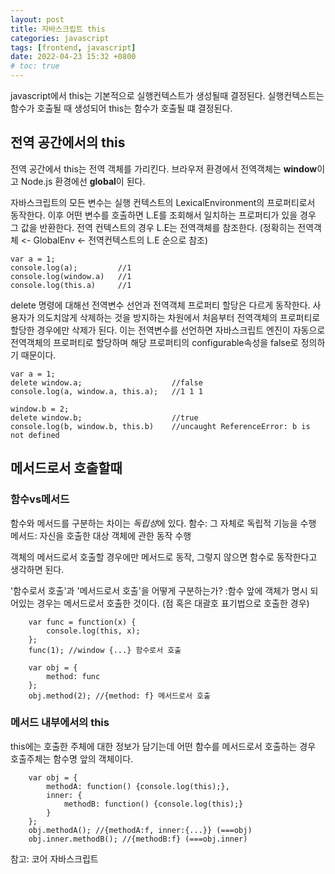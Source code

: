 ```yaml
---
layout: post
title: 자바스크립트 this
categories: javascript
tags: [frontend, javascript]
date: 2022-04-23 15:32 +0800
# toc: true
---
```


javascript에서 this는 기본적으로 실행컨텍스트가 생성될때 결정된다.
실행컨텍스트는 함수가 호출될 때 생성되어 this는 함수가 호출될 떄 결정된다.

## 전역 공간에서의 this

전역 공간에서 this는 전역 객체를 가리킨다.
브라우저 환경에서 전역객체는 **window**이고 Node.js 환경에선 **global**이 된다.

자바스크립트의 모든 변수는 실행 컨텍스트의 LexicalEnvironment의 프로퍼티로서 동작한다. 이후 어떤 변수를 호출하면 L.E를 조회해서 일치하는 프로퍼티가 있을 경우 그 값을 반환한다. 전역 컨텍스트의 경우 L.E는 전역객체를 참조한다. (정확히는 전역객체 <- GlobalEnv <- 전역컨텍스트의 L.E 순으로 참조)

```
var a = 1;
console.log(a); 		//1
console.log(window.a) 	//1
console.log(this.a) 	//1
```

delete 명령에 대해선 전역변수 선언과 전역객체 프로퍼티 할당은 다르게 동작한다.
사용자가 의도치않게 삭제하는 것을 방지하는 차원에서 처음부터 전역객체의 프로퍼티로 할당한 경우에만 삭제가 된다. 이는 전역변수를 선언하면 자바스크립트 엔진이 자동으로 전역객체의 프로퍼티로 할당하며 해당 프로퍼티의 configurable속성을 false로 정의하기 때문이다.

```
var a = 1;
delete window.a;					//false
console.log(a, window.a, this.a);	//1 1 1

window.b = 2;
delete window.b;					//true
console.log(b, window.b, this.b)	//uncaught ReferenceError: b is not defined
```

## 메서드로서 호출할때

### 함수vs메서드

함수와 메서드를 구분하는 차이는 *독립성*에 있다.
함수: 그 자체로 독립적 기능을 수행
메서드: 자신을 호출한 대상 객체에 관한 동작 수행

객체의 메서드로서 호출할 경우에만 메서드로 동작, 그렇지 않으면 함수로 동작한다고 생각하면 된다.

'함수로서 호출'과 '메서드로서 호출'을 어떻게 구분하는가?
:함수 앞에 객체가 명시 되어있는 경우는 메서드로서 호출한 것이다. (점 혹은 대괄호 표기법으로 호출한 경우)

```
    var func = function(x) {
	    console.log(this, x);
    };
    func(1); //window {...} 함수로서 호출

	var obj = {
		method: func
	};
	obj.method(2); //{method: f} 메서드로서 호출
```

### 메서드 내부에서의 this

this에는 호출한 주체에 대한 정보가 담기는데 어떤 함수를 메서드로서 호출하는 경우 호출주체는 함수명 앞의 객체이다.

```
	var obj = {
		methodA: function() {console.log(this);},
		inner: {
			methodB: function() {console.log(this);}
		}
	};
	obj.methodA(); //{methodA:f, inner:{...}} (===obj)
	obj.inner.methodB(); //{methodB:f} (===obj.inner)
```

참고: 코어 자바스크립트
